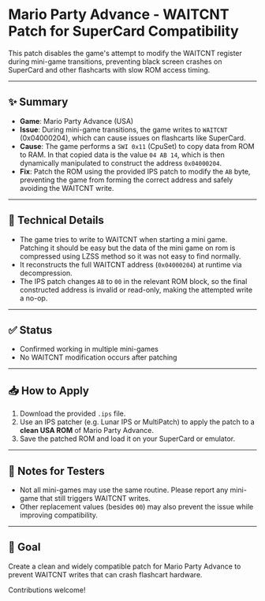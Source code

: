 # Mario Party Advance - WAITCNT Patch for SuperCard Compatibility

This patch disables the game's attempt to modify the WAITCNT register during mini-game transitions, preventing black screen crashes on SuperCard and other flashcarts with slow ROM access timing.

---

## ✨ Summary

- **Game**: Mario Party Advance (USA)
- **Issue**: During mini-game transitions, the game writes to `WAITCNT` (0x04000204), which can cause issues on flashcarts like SuperCard.
- **Cause**: The game performs a `SWI 0x11` (CpuSet) to copy data from ROM to RAM. In that copied data is the value `04 AB 14`, which is then dynamically manipulated to construct the address `0x04000204`.
- **Fix**: Patch the ROM using the provided IPS patch to modify the `AB` byte, preventing the game from forming the correct address and safely avoiding the WAITCNT write.

---

## 🔧 Technical Details

- The game tries to write to WAITCNT when starting a mini game. Patching it should be easy but the data of the mini game on rom is compressed using LZSS method so it was not easy to find normally.
- It reconstructs the full WAITCNT address (`0x04000204`) at runtime via decompression.
- The IPS patch changes `AB` to `00` in the relevant ROM block, so the final constructed address is invalid or read-only, making the attempted write a no-op.

---

## ✅ Status

- Confirmed working in multiple mini-games
- No WAITCNT modification occurs after patching

---

## 📥 How to Apply

1. Download the provided `.ips` file.
2. Use an IPS patcher (e.g. Lunar IPS or MultiPatch) to apply the patch to a **clean USA ROM** of Mario Party Advance.
3. Save the patched ROM and load it on your SuperCard or emulator.

---

## 🧪 Notes for Testers

- Not all mini-games may use the same routine. Please report any mini-game that still triggers WAITCNT writes.
- Other replacement values (besides `00`) may also prevent the issue while improving compatibility.

---

## 🚀 Goal

Create a clean and widely compatible patch for Mario Party Advance to prevent WAITCNT writes that can crash flashcart hardware.

Contributions welcome!
